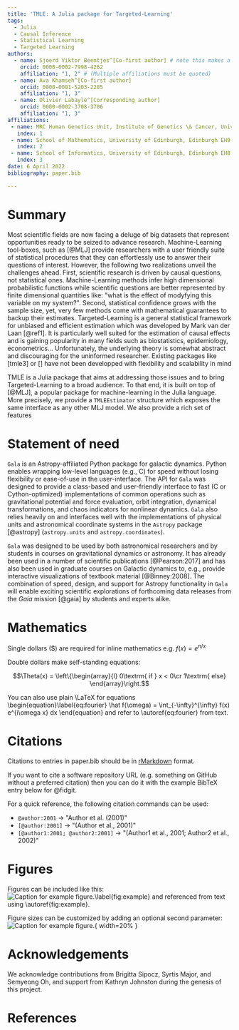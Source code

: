 ```yaml
---
title: 'TMLE: A Julia package for Targeted-Learning'
tags:
  - Julia
  - Causal Inference
  - Statistical Learning
  - Targeted Learning
authors:
  - name: Sjoerd Viktor Beentjes^[Co-first author] # note this makes a footnote saying 'Co-first author'
    orcid: 0000-0002-7998-4262
    affiliation: "1, 2" # (Multiple affiliations must be quoted)
  - name: Ava Khamseh^[Co-first author]
    orcid: 0000-0001-5203-2205
    affiliation: "1, 3"
  - name: Olivier Labayle^[Corresponding author]
    orcid: 0000-0002-3708-3706
    affiliation: "1, 3"
affiliations:
 - name: MRC Human Genetics Unit, Institute of Genetics \& Cancer, Universit of Edinburgh, Edinburgh EH4 2XU, United Kingdom.
   index: 1
 - name: School of Mathematics, University of Edinburgh, Edinburgh EH9 3FD, United Kingdom.
   index: 2
 - name: School of Informatics, University of Edinburgh, Edinburgh EH8 9AB, United Kingdom
   index: 3
date: 6 April 2022
bibliography: paper.bib

---
```


# Summary

Most scientific fields are now facing a deluge of big datasets that represent opportunities ready to be seized
to advance research. Machine-Learning tool-boxes, such as [@MLJ] provide researchers with a user friendly suite of 
statistical procedures that they can effortlessly use to answer their questions of interest. However, the following 
two realizations unveil the challenges ahead. First, scientific research is driven by causal questions, not statistical
ones. Machine-Learning methods infer high dimensional probabilistic functions while scientific questions are
better represented by finite dimensional quantities like: "what is the effect of modyfying this variable on my system?". 
Second, statistical confidence grows with the sample size, yet, very few methods come with mathematical 
guarantees to backup their estimates. Targeted-Learning is a general statistical framework for unbiased and efficient 
estimation which was developed by Mark van der Laan [@ref1]. It is particularly well suited for the estimation
of causal effects and is gaining popularity in many fields such as biostatistics, epidemiology, econometrics... Unfortunately,
the underlying theory is somewhat abstract and discouraging for the uninformed researcher. Existing packages like [tmle3] or [] have not been
developped with flexibility and scalability in mind

TMLE is a Julia package that aims at addressing those issues and to bring Targeted-Learning to a broad audience. To that end, it is built on top of [@MLJ], 
a popular package for machine-learning in the Julia language. More precisely, we provide a `TMLEEstimator` structure which exposes the 
same interface as any other MLJ model. We also provide a rich set of features

# Statement of need

`Gala` is an Astropy-affiliated Python package for galactic dynamics. Python
enables wrapping low-level languages (e.g., C) for speed without losing
flexibility or ease-of-use in the user-interface. The API for `Gala` was
designed to provide a class-based and user-friendly interface to fast (C or
Cython-optimized) implementations of common operations such as gravitational
potential and force evaluation, orbit integration, dynamical transformations,
and chaos indicators for nonlinear dynamics. `Gala` also relies heavily on and
interfaces well with the implementations of physical units and astronomical
coordinate systems in the `Astropy` package [@astropy] (`astropy.units` and
`astropy.coordinates`).

`Gala` was designed to be used by both astronomical researchers and by
students in courses on gravitational dynamics or astronomy. It has already been
used in a number of scientific publications [@Pearson:2017] and has also been
used in graduate courses on Galactic dynamics to, e.g., provide interactive
visualizations of textbook material [@Binney:2008]. The combination of speed,
design, and support for Astropy functionality in `Gala` will enable exciting
scientific explorations of forthcoming data releases from the *Gaia* mission
[@gaia] by students and experts alike.

# Mathematics

Single dollars ($) are required for inline mathematics e.g. $f(x) = e^{\pi/x}$

Double dollars make self-standing equations:

$$\Theta(x) = \left\{\begin{array}{l}
0\textrm{ if } x < 0\cr
1\textrm{ else}
\end{array}\right.$$

You can also use plain \LaTeX for equations
\begin{equation}\label{eq:fourier}
\hat f(\omega) = \int_{-\infty}^{\infty} f(x) e^{i\omega x} dx
\end{equation}
and refer to \autoref{eq:fourier} from text.

# Citations

Citations to entries in paper.bib should be in
[rMarkdown](http://rmarkdown.rstudio.com/authoring_bibliographies_and_citations.html)
format.

If you want to cite a software repository URL (e.g. something on GitHub without a preferred
citation) then you can do it with the example BibTeX entry below for @fidgit.

For a quick reference, the following citation commands can be used:
- `@author:2001`  ->  "Author et al. (2001)"
- `[@author:2001]` -> "(Author et al., 2001)"
- `[@author1:2001; @author2:2001]` -> "(Author1 et al., 2001; Author2 et al., 2002)"

# Figures

Figures can be included like this:
![Caption for example figure.\label{fig:example}](figure.png)
and referenced from text using \autoref{fig:example}.

Figure sizes can be customized by adding an optional second parameter:
![Caption for example figure.](figure.png){ width=20% }

# Acknowledgements

We acknowledge contributions from Brigitta Sipocz, Syrtis Major, and Semyeong
Oh, and support from Kathryn Johnston during the genesis of this project.

# References
